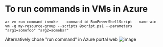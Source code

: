 
# To run commands in VMs in Azure

```
az vm run-command invoke  --command-id RunPowerShellScript --name win-vm -g my-resource-group --scripts @script.ps1 --parameters "arg1=somefoo" "arg2=somebar"
```

Alternatively chose "run command" in Azure portal web
![image](https://github.com/CloudsDocker/cloudsdocker.github.io/assets/14042196/7fa859e8-0fb4-458f-88bd-b180829c098d)



